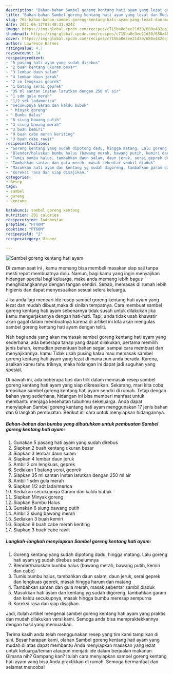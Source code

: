 ```yaml
---
description: "Bahan-bahan Sambel goreng kentang hati ayam yang lezat dan Mudah Dibuat"
title: "Bahan-bahan Sambel goreng kentang hati ayam yang lezat dan Mudah Dibuat"
slug: 762-bahan-bahan-sambel-goreng-kentang-hati-ayam-yang-lezat-dan-mudah-dibuat
date: 2021-06-12T05:48:31.924Z
image: https://img-global.cpcdn.com/recipes/c715ba8e3ee21d30/680x482cq70/sambel-goreng-kentang-hati-ayam-foto-resep-utama.jpg
thumbnail: https://img-global.cpcdn.com/recipes/c715ba8e3ee21d30/680x482cq70/sambel-goreng-kentang-hati-ayam-foto-resep-utama.jpg
cover: https://img-global.cpcdn.com/recipes/c715ba8e3ee21d30/680x482cq70/sambel-goreng-kentang-hati-ayam-foto-resep-utama.jpg
author: Lawrence Barnes
ratingvalue: 4.7
reviewcount: 14
recipeingredient:
- "5 pasang hati ayam yang sudah direbus"
- "2 buah kentang ukuran besar"
- "3 lembar daun salam"
- "4 lembar daun jeruk"
- "2 cm lengkuas geprek"
- "1 batang serai geprek"
- "35 ml santan instan larutkan dengan 250 ml air"
- "1 sdm gula merah"
- "1/2 sdt ladamerica"
- "secukupnya Garam dan kaldu bubuk"
- " Minyak goreng"
- " Bumbu Halus"
- "6 siung bawang putih"
- "3 siung bawang merah"
- "3 buah kemiri"
- "9 buah cabe merah keriting"
- "3 buah cabe rawit"
recipeinstructions:
- "Goreng kentang yang sudah dipotong dadu, hingga matang. Lalu goreng hati ayam yg sudah direbus sebelumnya"
- "Blender/haluskan bumbu halus (bawang merah, bawang putih, kemiri dan cabe)"
- "Tumis bumbu halus, tambahkan daun salam, daun jeruk, serai geprek dan lengkuas geprek, masak hingga harum dan matang"
- "Tambahkan santan dan gula merah, masak sebentar sambil diaduk"
- "Masukkan hati ayam dan kentang yg sudah digoreng, tambahkan garam dan kaldu secukupnya, masak hingga bumbu meresap sempurna"
- "Koreksi rasa dan siap disajikan."
categories:
- Resep
tags:
- sambel
- goreng
- kentang

katakunci: sambel goreng kentang 
nutrition: 201 calories
recipecuisine: Indonesian
preptime: "PT40M"
cooktime: "PT60M"
recipeyield: "2"
recipecategory: Dinner

---
```



![Sambel goreng kentang hati ayam](https://img-global.cpcdn.com/recipes/c715ba8e3ee21d30/680x482cq70/sambel-goreng-kentang-hati-ayam-foto-resep-utama.jpg)

Di zaman  saat ini , kamu memang bisa membeli masakan siap saji tanpa mesti repot membuatnya dulu. Namun, bagi kamu yang ingin menyajikan hidangan special bagi keluarga, maka anda memang lebih bagus menghidangkannya dengan tangan sendiri. Sebab, memasak di rumah lebih higienis dan dapat menyesuaikan sesuai selera keluarga.

Jika anda lagi mencari ide resep sambel goreng kentang hati ayam yang lezat dan mudah dibuat,maka di sinilah tempatnya. Cara membuat sambel goreng kentang hati ayam  sebenarnya tidak susah untuk dilakukan jika kamu mengerjakannya dengan hati-hati. Tapi, anda tidak usah khawatir akan gagal dalam membuatnya 
karena di artikel ini kita akan mengulas sambel goreng kentang hati ayam dengan teliti.  



Nah bagi anda yang akan memasak sambel goreng kentang hati ayam yang sederhana, ada beberapa tahap yang dapat dilakukan, pertama memilih jenis bahan, kemudian penentuan bahan segar, sampai cara membuat dan menyajikannya. kamu Tidak usah pusing kalau mau memasak sambel goreng kentang hati ayam yang lezat di mana pun anda berada. Karena, asalkan kamu  tahu triknya, maka hidangan ini dapat jadi suguhan yang spesial.

Di bawah ini, ada beberapa tips dan trik dalam memasak resep sambel goreng kentang hati ayam yang siap dikreasikan. Sekarang, mari kita coba kreasikan sambel goreng kentang hati ayam sendiri di rumah. Tetap dengan bahan yang sederhana, hidangan ini bisa memberi manfaat untuk membantu menjaga kesehatan tubuhmu sekeluarga. Anda dapat menyiapkan Sambel goreng kentang hati ayam menggunakan 17 jenis bahan dan 6 langkah pembuatan. Berikut ini cara untuk menyiapkan hidangannya.

<!--inarticleads1-->

##### Bahan-bahan dan bumbu yang dibutuhkan untuk pembuatan Sambel goreng kentang hati ayam:

1. Gunakan 5 pasang hati ayam yang sudah direbus
1. Siapkan 2 buah kentang ukuran besar
1. Siapkan 3 lembar daun salam
1. Siapkan 4 lembar daun jeruk
1. Ambil 2 cm lengkuas, geprek
1. Sediakan 1 batang serai, geprek
1. Siapkan 35 ml santan instan larutkan dengan 250 ml air
1. Ambil 1 sdm gula merah
1. Siapkan 1/2 sdt lada/merica
1. Sediakan secukupnya Garam dan kaldu bubuk
1. Siapkan  Minyak goreng
1. Siapkan  Bumbu Halus
1. Gunakan 6 siung bawang putih
1. Ambil 3 siung bawang merah
1. Sediakan 3 buah kemiri
1. Siapkan 9 buah cabe merah keriting
1. Siapkan 3 buah cabe rawit




<!--inarticleads2-->

##### Langkah-langkah menyiapkan Sambel goreng kentang hati ayam:

1. Goreng kentang yang sudah dipotong dadu, hingga matang. Lalu goreng hati ayam yg sudah direbus sebelumnya
1. Blender/haluskan bumbu halus (bawang merah, bawang putih, kemiri dan cabe)
1. Tumis bumbu halus, tambahkan daun salam, daun jeruk, serai geprek dan lengkuas geprek, masak hingga harum dan matang
1. Tambahkan santan dan gula merah, masak sebentar sambil diaduk
1. Masukkan hati ayam dan kentang yg sudah digoreng, tambahkan garam dan kaldu secukupnya, masak hingga bumbu meresap sempurna
1. Koreksi rasa dan siap disajikan.




Jadi, itulah artikel mengenai  sambel goreng kentang hati ayam  yang praktis dan mudah dilakukan versi kami. Semoga anda bisa mempraktekkannya dengan hasil yang memuaskan. 

Terima kasih anda telah menggunakan resep yang tim kami tampilkan di sini. Besar harapan kami, olahan  Sambel goreng kentang hati ayam yang mudah di atas dapat membantu Anda menyiapkan masakan yang lezat untuk keluarga/teman ataupun menjadi ide dalam berjualan makanan. Gimana nih? Gampang kan? Itulah cara menyiapkan sambel goreng kentang hati ayam yang bisa Anda praktikkan di rumah. Semoga bermanfaat dan selamat mencoba!

